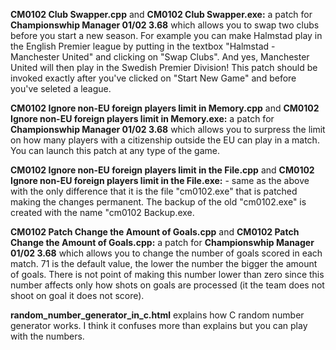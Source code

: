 <strong>CM0102 Club Swapper.cpp</strong> and <strong>CM0102 Club Swapper.exe:</strong> a patch for <strong>Championswhip Manager 01/02 3.68</strong> which allows you to swap two clubs before you start a new season. For example you can make Halmstad play in the English Premier league by putting in the textbox "Halmstad - Manchester United" and clicking on "Swap Clubs". And yes, Manchester United will then play in the Swedish Premier Division! This patch should be invoked exactly after you've clicked on "Start New Game" and before you've seleted a league.

<strong>CM0102 Ignore non-EU foreign players limit in Memory.cpp</strong> and <strong>CM0102 Ignore non-EU foreign players limit in Memory.exe:</strong> a patch for <strong>Championswhip Manager 01/02 3.68</strong> which allows you to surpress the limit on how many players with a citizenship outside the EU can play in a match. You can launch this patch at any type of the game.

<strong>CM0102 Ignore non-EU foreign players limit in the File.cpp</strong> and <strong>CM0102 Ignore non-EU foreign players limit in the File.exe:</strong> - same as the above with the only difference that it is the file "cm0102.exe" that is patched making the changes permanent. The backup of the old "cm0102.exe" is created with the name "cm0102 Backup.exe.

<strong>CM0102 Patch Change the Amount of Goals.cpp</strong> and <strong>CM0102 Patch Change the Amount of Goals.cpp:</strong> a patch for <strong>Championswhip Manager 01/02 3.68</strong> which allows you to change the number of goals scored in each match. 71 is the default value, the lower the number the bigger the amount of goals. There is not point of making this number lower than zero since this number affects only how shots on goals are processed (it the team does not shoot on goal it does not score).

<strong>random_number_generator_in_c.html</strong> explains how C random number generator works. I think it confuses more than explains but you can play with the numbers.
